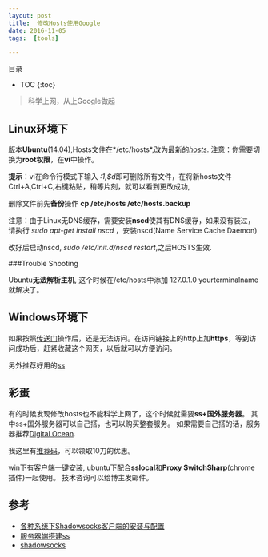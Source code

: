 ```yaml
---
layout: post
title:  修改Hosts使用Google
date: 2016-11-05
tags:  [tools]

---
```


目录

* TOC 
{:toc}


>科学上网，从上Google做起

## Linux环境下

版本**Ubuntu**(14.04),Hosts文件在*/etc/hosts*,改为最新的[*hosts*](https://github.com/racaljk/hosts).
注意：你需要切换为**root权限**，在**vi**中操作。

**提示**：vi在命令行模式下输入 *:1,$d*即可删除所有文件，在将新hosts文件Ctrl+A,Ctrl+C,右键粘贴，稍等片刻，就可以看到更改成功,

删除文件前先**备份**操作 **cp /etc/hosts /etc/hosts.backup**

注意：由于Linux无DNS缓存，需要安装**nscd**使其有DNS缓存，如果没有装过，请执行 *sudo apt-get install nscd* ，安装nscd(Name Service Cache Daemon)

改好后启动nscd, *sudo /etc/init.d/nscd restart*,之后HOSTS生效.


###Trouble Shooting

Ubuntu**无法解析主机**, 这个时候在/etc/hosts中添加 127.0.1.0 yourterminalname就解决了。

## Windows环境下

如果按照[传送门](https://github.com/racaljk/hosts)操作后，还是无法访问。在访问链接上的http上加**https**，等到访问成功后，赶紧收藏这个网页，以后就可以方便访问。 

另外推荐好用的[ss](http://my.yizhihongxing.com/aff.php?aff=3488) 


## 彩蛋

有的时候发现修改hosts也不能科学上网了，这个时候就需要**ss+国外服务器**。
其中ss+国外服务器可以自己搭，也可以购买整套服务。
如果需要自己搭的话，服务器推荐[Digital Ocean](https://m.do.co/c/05177e9703e3).

我这里有[推荐码](https://m.do.co/c/05177e9703e3)，可以领取10刀的优惠。

win下有客户端一键安装, ubuntu下配合**sslocal**和**Proxy SwitchSharp**(chrome插件)一起使用。
技术咨询可以给博主发邮件。

## 参考
+ [各种系统下Shadowsocks客户端的安装与配置](http://www.jeyzhang.com/how-to-install-and-setup-shadowsocks-client-in-different-os.html)
+ [服务器端搭建ss](https://kobefanzzf.github.io/)
+ [shadowsocks](https://shadowsocks.org/en/index.html)

